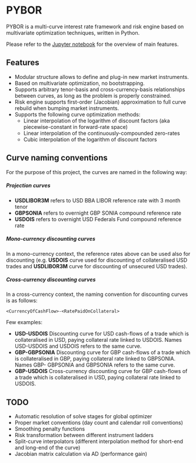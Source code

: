 # PYBOR
PYBOR is a multi-curve interest rate framework and risk engine based on multivariate optimization techniques, written in Python.

Please refer to the [Jupyter notebook](main.ipynb) for the overview of main features.

## Features
* Modular structure allows to define and plug-in new market instruments.
* Based on multivariate optimization, no bootstrapping.
* Supports arbitrary tenor-basis and cross-currency-basis relationships between curves, as long as the problem is properly constrained.
* Risk engine supports first-order (Jacobian) approximation to full curve rebuild when bumping market instruments.
* Supports the following curve optimization methods:
    * Linear interpolation of the logarithm of discount factors (aka piecewise-constant in forward-rate space)
    * Linear interpolation of the continuously-compounded zero-rates
    * Cubic interpolation of the logarithm of discount factors

## Curve naming conventions
For the purpose of this project, the curves are named in the following way:

##### Projection curves
* **USDLIBOR3M** refers to USD BBA LIBOR reference rate with 3 month tenor
* **GBPSONIA** refers to overnight GBP SONIA compound reference rate
* **USDOIS** refers to overnight USD Federals Fund compound reference rate

##### Mono-currency discounting curves
In a mono-currency context, the reference rates above can be used also for discounting (e.g. **USDOIS** curve used for discounting of collateralised USD trades and **USDLIBOR3M** curve for discounting of unsecured USD trades).

##### Cross-currency discounting curves
In a cross-currency context, the naming convention for discounting curves is as follows:

    <CurrencyOfCashFlow>-<RatePaidOnCollateral>

Few examples:

* **USD-USDOIS** Discounting curve for USD cash-flows of a trade which is collateralised in USD, paying collateral rate linked to USDOIS. Names USD-USDOIS and USDOIS refers to the same curve.
* **GBP-GBPSONIA** Discounting curve for GBP cash-flows of a trade which is collateralised in GBP, paying collateral rate linked to GBPSONIA. Names GBP- GBPSONIA and GBPSONIA refers to the same curve.
* **GBP-USDOIS** Cross-currency discounting curve for GBP cash-flows of a trade which is collateralised in USD, paying collateral rate linked to USDOIS.


## TODO
* Automatic resolution of solve stages for global optimizer
* Proper market conventions (day count and calendar roll conventions)
* Smoothing penalty functions
* Risk transformation between different instrument ladders
* Split-curve interpolators (different interpolation method for short-end and long-end of the curve)
* Jacobian matrix calculation via AD (performance gain)
